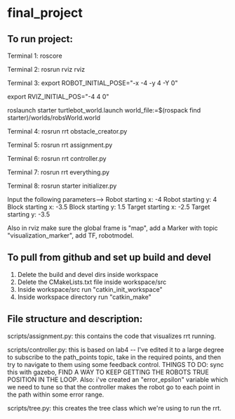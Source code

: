 # final_project

## To run project: 

Terminal 1: roscore

Terminal 2: rosrun rviz rviz 

Terminal 3: 
export ROBOT_INITIAL_POSE="-x -4 -y 4 -Y 0"

export RVIZ_INITIAL_POS="-4 4 0"

roslaunch starter turtlebot_world.launch world_file:=$(rospack find starter)/worlds/robsWorld.world


Terminal 4: 
rosrun rrt obstacle_creator.py

Terminal 5: 
rosrun rrt assignment.py

Terminal 6: 
rosrun rrt controller.py 

Terminal 7: 
rosrun rrt everything.py 

Terminal 8: 
rosrun starter initializer.py

Input the following parameters—> 
Robot starting x: -4 Robot starting y: 4 Block starting x: -3.5 Block starting y: 1.5 Target starting x: -2.5 Target starting y: -3.5

Also in rviz make sure the global frame is "map", add a Marker with topic "visualization_marker", add TF, robotmodel.

## To pull from github and set up build and devel
1. Delete the build and devel dirs inside workspace
2. Delete the CMakeLists.txt file inside workspace/src
3. Inside workspace/src run "catkin_init_workspace"
4. Inside workspace directory run "catkin_make"

## File structure and description: 

scripts/assignment.py: this contains the code that visualizes rrt running.

scripts/controller.py: this is based on lab4 -- I've edited it to a large degree to subscribe to the path_points topic, take in the required points, and then try to navigate to them using some feedback control. THINGS TO DO: sync this with gazebo, FIND A WAY TO KEEP GETTING THE ROBOTS TRUE POSITION IN THE LOOP.  Also: i've created an "error_epsilon" variable which we need to tune so that the controller makes the robot go to each point in the path within some error range. 

scripts/tree.py: this creates the tree class which we're using to run the rrt. 
